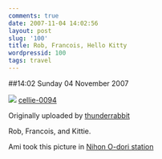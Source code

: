 ```yaml
---
comments: true
date: 2007-11-04 14:02:56
layout: post
slug: '100'
title: Rob, Francois, Hello Kitty
wordpressid: 100
tags: travel
---
```


##14:02 Sunday 04 November 2007

[![](http://farm3.static.flickr.com/2130/1850099001_be34bf96df.jpg)](http://www.flickr.com/photos/thunderrabbit/1850099001/)
[cellie-0094](http://www.flickr.com/photos/thunderrabbit/1850099001/)

Originally uploaded by [thunderrabbit](http://www.flickr.com/people/thunderrabbit/)


Rob, Francois, and Kittie.

Ami took this picture in [Nihon O-dori station](http://en.wikipedia.org/wiki/Nihon-%C5%8Dd%C5%8Dri_Station)
